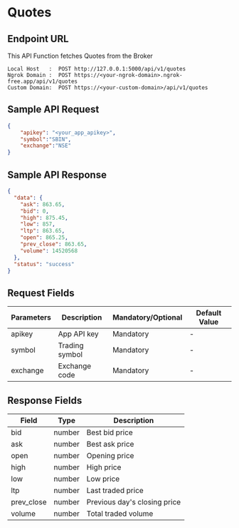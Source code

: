 # Quotes

## Endpoint URL

This API Function fetches Quotes from the Broker

```http
Local Host   :  POST http://127.0.0.1:5000/api/v1/quotes
Ngrok Domain :  POST https://<your-ngrok-domain>.ngrok-free.app/api/v1/quotes
Custom Domain:  POST https://<your-custom-domain>/api/v1/quotes
```



## Sample API Request

```json
{
    "apikey": "<your_app_apikey>",
    "symbol":"SBIN", 
    "exchange":"NSE"     
}

```

###

## Sample API Response

```json
{
  "data": {
    "ask": 863.65,
    "bid": 0,
    "high": 875.45,
    "low": 857,
    "ltp": 863.65,
    "open": 865.25,
    "prev_close": 863.65,
    "volume": 14520568
  },
  "status": "success"
}
```



## Request Fields



| Parameters | Description    | Mandatory/Optional | Default Value |
| ---------- | -------------- | ------------------ | ------------- |
| apikey     | App API key    | Mandatory          | -             |
| symbol     | Trading symbol | Mandatory          | -             |
| exchange   | Exchange code  | Mandatory          | -             |





## Response Fields



| Field       | Type   | Description                  |
| ----------- | ------ | ---------------------------- |
| bid         | number | Best bid price               |
| ask         | number | Best ask price               |
| open        | number | Opening price                |
| high        | number | High price                   |
| low         | number | Low price                    |
| ltp         | number | Last traded price            |
| prev\_close | number | Previous day's closing price |
| volume      | number | Total traded volume          |
